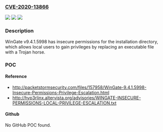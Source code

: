 ### [CVE-2020-13866](https://cve.mitre.org/cgi-bin/cvename.cgi?name=CVE-2020-13866)
![](https://img.shields.io/static/v1?label=Product&message=n%2Fa&color=blue)
![](https://img.shields.io/static/v1?label=Version&message=n%2Fa&color=blue)
![](https://img.shields.io/static/v1?label=Vulnerability&message=n%2Fa&color=brighgreen)

### Description

WinGate v9.4.1.5998 has insecure permissions for the installation directory, which allows local users to gain privileges by replacing an executable file with a Trojan horse.

### POC

#### Reference
- http://packetstormsecurity.com/files/157958/WinGate-9.4.1.5998-Insecure-Permissions-Privilege-Escalation.html
- http://hyp3rlinx.altervista.org/advisories/WINGATE-INSECURE-PERMISSIONS-LOCAL-PRIVILEGE-ESCALATION.txt

#### Github
No GitHub POC found.

